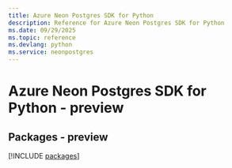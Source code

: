 ```yaml
---
title: Azure Neon Postgres SDK for Python
description: Reference for Azure Neon Postgres SDK for Python
ms.date: 09/29/2025
ms.topic: reference
ms.devlang: python
ms.service: neonpostgres
---
```

# Azure Neon Postgres SDK for Python - preview
## Packages - preview
[!INCLUDE [packages](neon-postgres-index.md)]
